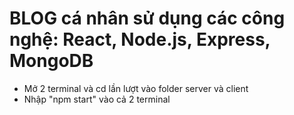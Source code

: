 # BLOG cá nhân sử dụng các công nghệ: React, Node.js, Express, MongoDB
* Mở 2 terminal và cd lần lượt vào folder server và client
* Nhập "npm start" vào cả 2 terminal
